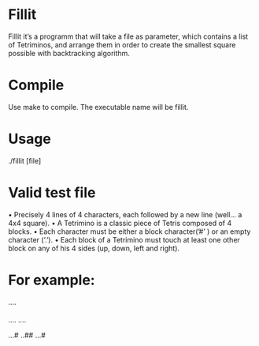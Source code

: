 # Fillit
Fillit it’s a programm that will take a file as parameter, which contains a list of Tetriminos, and arrange them in order to create the smallest square possible with backtracking algorithm.

# Compile
Use make to compile. The executable name will be fillit.

# Usage
./fillit [file]

# Valid test file
• Precisely 4 lines of 4 characters, each followed by a new line (well... a 4x4 square).
• A Tetrimino is a classic piece of Tetris composed of 4 blocks.
• Each character must be either a block character(’#’ ) or an empty character (’.’).
• Each block of a Tetrimino must touch at least one other block on any of his 4 sides (up, down, left and right).

# For example:
....
####
....
....

...#
..##
...#
